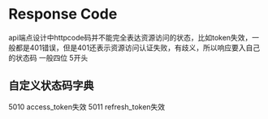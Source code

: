 # Response Code

api端点设计中httpcode码并不能完全表达资源访问的状态，比如token失效，一般都是401错误，但是401还表示资源访问认证失败，有歧义，所以响应要入自己的状态码 一般四位 5开头

## 自定义状态码字典

5010 access_token失效
5011 refresh_token失效
